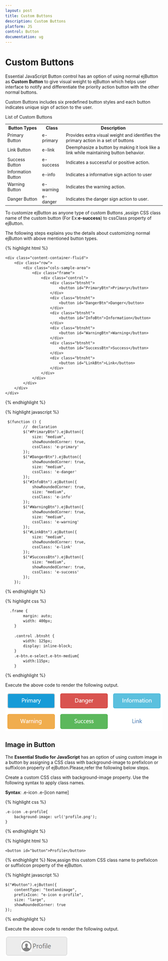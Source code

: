 ```yaml
---
layout: post
title: Custom Buttons
description: Custom Buttons
platform: JS
control: Button
documentation: ug
---
```

# Custom Buttons

Essential JavaScript Button control has an option of using normal ejButton as **Custom Button** to give visual weight to ejButton which helps user interface to notify and differentiate the priority action button with the other normal buttons.

Custom Buttons includes six predefined button styles and each button indicates unique sign of action to the user.

List of Custom Buttons

<table>
   <tr>
      <th>Button Types</th>
      <th>Class</th>
      <th>Description</th>
   <tr>
      <td>Primary Button</td>
      <td>e-primary</td>
      <td>Provides extra visual weight and identifies the primary action in a set of buttons</td>
  </tr>
   <tr>
      <td>Link Button</td>
      <td>e-link</td>
      <td>Deemphasize a button by making it look like a link while maintaining button behavior.</td>
  </tr>
   <tr>
     <td> Success Button</td>
      <td>e-success</td>
      <td>Indicates a successful or positive action.</td>
   </tr>
   <tr>
      <td> Information Button</td>
      <td>e-info</td>
      <td>Indicates a informative sign action to user</td>
   </tr>
   <tr>
   <td>Warning Button</td>
   <td>e-warning</td>
   <td>Indicates the warning action.</td>
   </tr>
   <tr>
   <td>Danger Button</td>
   <td>e-danger</td>
   <td>Indicates the danger sign action to user.</td>
   </tr>
</table>

To customize ejButton as anyone type of custom Buttons ,assign CSS class name of the custom button (For Ex:**e-success**) to cssClass property of ejButton.

The following steps explains you the details about customizing normal ejButton with above mentioned button types.

{% highlight html %}

    <div class="content-container-fluid">
        <div class="row">
            <div class="cols-sample-area">
                <div class="frame">
                    <div class="control">
                        <div class="btnsht">
                            <button id="PrimaryBtn">Primary</button>
                        </div>
                        <div class="btnsht">
                            <button id="DangerBtn">Danger</button>
                        </div>
                        <div class="btnsht">
                            <button id="InfoBtn">Information</button>
                        </div>
                        <div class="btnsht">
                            <button id="WarningBtn">Warning</button>
                        </div>
                        <div class="btnsht">
                            <button id="SuccessBtn">Success</button>
                        </div>
                        <div class="btnsht">
                            <button id="LinkBtn">Link</button>
                        </div>
                    </div>
                </div>
            </div>
        </div>
    </div>
     
{% endhighlight %}

{% highlight javascript %}

     $(function () {
            //  declaration
            $("#PrimaryBtn").ejButton({
                size: "medium",
                showRoundedCorner: true,
                cssClass: 'e-primary'
            });
            $("#DangerBtn").ejButton({
                showRoundedCorner: true,
                size: "medium",
                cssClass: 'e-danger'
            });
            $("#InfoBtn").ejButton({
                showRoundedCorner: true,
                size: "medium",
                cssClass: 'e-info'
            });
            $("#WarningBtn").ejButton({
                showRoundedCorner: true,
                size: "medium",
                cssClass: 'e-warning'
            });
            $("#LinkBtn").ejButton({
                size: "medium",
                showRoundedCorner: true,
                cssClass: 'e-link'
            });
            $("#SuccessBtn").ejButton({
                size: "medium",
                showRoundedCorner: true,
                cssClass: 'e-success'
            });
        });
    
{% endhighlight %}

{% highlight css %}

      .frame {
            margin: auto;
            width: 400px;
        }

        .control .btnsht {
            width: 125px;
            display: inline-block;
        }
        .e-btn.e-select.e-btn-medium{
            width:115px;
        }

{% endhighlight %}

Execute the above code to render the following output.

![](/js/Button/Custom-Buttons_images/custom_buttons.png) 

## Image in Button  

The **Essential Studio for JavaScript** has an option of using custom image in a button by assigning a CSS class with background-image to prefixIcon or suffixIcon property of ejButton.Please,refer the following below steps.

Create a custom CSS class with background-image property. Use the following syntax to apply class names.  

**Syntax**: .e-icon .e-[icon name]

{% highlight css %}

    .e-icon .e-profile{
        background-image: url('profile.png');
    }

{% endhighlight %}

{% highlight html %}

    <button id="button">Profile</button>

{% endhighlight %}
Now,assign this custom CSS class name to prefixIcon or suffixIcon property of the ejButton.

{% highlight javascript %}

    $("#button").ejButton({
        contentType: "textandimage",
        prefixIcon: "e-icon e-profile",
        size: "large",
        showRoundedCorner: true
    });

{% endhighlight %}

Execute the above code to render the following output.

![](/js/Button/Custom-Buttons_images/profile.png)



